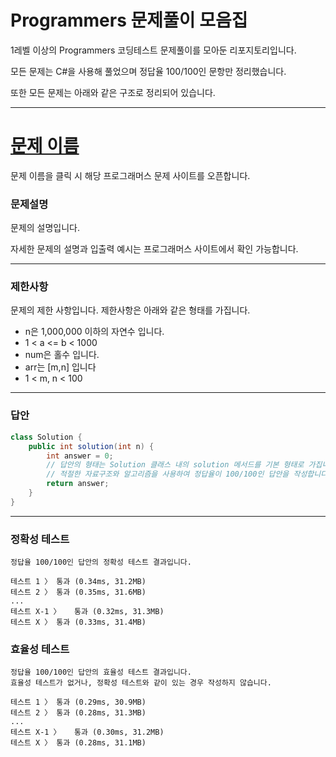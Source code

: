 # Programmers 문제풀이 모음집

1레벨 이상의 Programmers 코딩테스트 문제풀이를 모아둔 리포지토리입니다.

모든 문제는 C#을 사용해 풀었으며 정답율 100/100인 문항만 정리했습니다.

또한 모든 문제는 아래와 같은 구조로 정리되어 있습니다.

---

# <a href="https://github.com/woorija/Programmers">문제 이름</a>
문제 이름을 클릭 시 해당 프로그래머스 문제 사이트를 오픈합니다.

### 문제설명

문제의 설명입니다.

자세한 문제의 설명과 입출력 예시는 프로그래머스 사이트에서 확인 가능합니다.

***

### 제한사항

문제의 제한 사항입니다. 제한사항은 아래와 같은 형태를 가집니다.
 - n은 1,000,000 이하의 자연수 입니다.
 - 1 < a <= b < 1000
 - num은 홀수 입니다.
 - arr는 [m,n] 입니다
 - 1 < m, n < 100

***

### 답안
``` csharp
class Solution {
    public int solution(int n) {
        int answer = 0;
        // 답안의 형태는 Solution 클래스 내의 solution 메서드를 기본 형태로 가집니다.
        // 적절한 자료구조와 알고리즘을 사용하여 정답율이 100/100인 답안을 작성합니다.
        return answer;
    }
}
```

***

### 정확성 테스트
```
정답율 100/100인 답안의 정확성 테스트 결과입니다.
```
```
테스트 1 〉	통과 (0.34ms, 31.2MB)
테스트 2 〉	통과 (0.35ms, 31.6MB)
...
테스트 X-1 〉	통과 (0.32ms, 31.3MB)
테스트 X 〉	통과 (0.33ms, 31.4MB)
```

### 효율성 테스트
```
정답율 100/100인 답안의 효율성 테스트 결과입니다.
효율성 테스트가 없거나, 정확성 테스트와 같이 있는 경우 작성하지 않습니다.
```
```
테스트 1 〉	통과 (0.29ms, 30.9MB)
테스트 2 〉	통과 (0.28ms, 31.3MB)
...
테스트 X-1 〉	통과 (0.30ms, 31.2MB)
테스트 X 〉	통과 (0.28ms, 31.1MB)
```